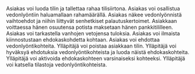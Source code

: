 Asiakas voi luoda tilin ja tallettaa rahaa tilisiirtona.
Asiakas voi osallistua vedonlyöntiin haluamallaan rahamäärällä.
Asiakas näkee vedonlyönnistä vaihtoehdot ja niihin liittyvät senhetkiset palautuskertoimet.
Asiakkaan voittaessa hänen osuutensa potista maksetaan hänen pankkitililleen.
Asiakas voi tarkastella vanhojen vetojensa tuloksia.
Asiakas voi ilmaista kiinnostustaan ehdokaskohdetta kohtaan.
Asiakas voi ehdottaa vedonlyöntikohteita.
Ylläpitäjä voi poistaa asiakkaan tilin.
Ylläpitäjä voi hyväksyä ehdotuksia vedonlyöntikohteista ja luoda näistä ehdokaskohteita.
Ylläpitäjä voi aktivoida ehdokaskohteen varsinaiseksi kohteeksi.
Ylläpitäjä voi katsella tilastoja vedonlyöntikohteista.
